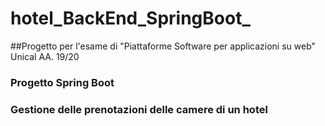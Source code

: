 # hotel_BackEnd_SpringBoot_
##Progetto per l'esame di "Piattaforme Software per applicazioni su web" Unical AA. 19/20
### Progetto Spring Boot
### Gestione delle prenotazioni delle camere di un hotel
